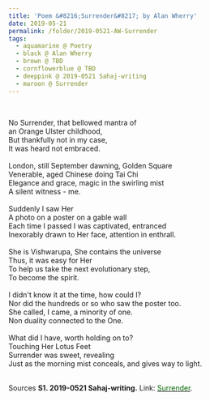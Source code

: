```yaml
---
title: 'Poem &#8216;Surrender&#8217; by Alan Wherry'
date: 2019-05-21
permalink: /folder/2019-0521-AW-Surrender
tags:
  - aquamarine @ Poetry
  - black @ Alan Wherry
  - brown @ TBD
  - cornflowerblue @ TBD
  - deeppink @ 2019-0521 Sahaj-writing
  - maroon @ Surrender
---
```


<br>

<p>
No Surrender, that bellowed mantra of<br>
an Orange Ulster childhood,<br>
But thankfully not in my case,<br>
It was heard not embraced.<br>
<br>
London, still September dawning, Golden Square<br>
Venerable, aged Chinese doing Tai Chi<br>
Elegance and grace, magic in the swirling mist<br>
A silent witness - me.<br>
<br>
Suddenly I saw Her<br>
A photo on a poster on a gable wall<br>
Each time I passed I was captivated, entranced<br>
Inexorably drawn to Her face, attention in enthrall.<br>
<br>
She is Vishwarupa, She contains the universe<br>
Thus, it was easy for Her<br>
To help us take the next evolutionary step,<br>
To become the spirit.<br>
<br>
I didn't know it at the time, how could I?<br>
Nor did the hundreds or so who saw the poster too.<br>
She called, I came, a minority of one.<br>
Non duality connected to the One.<br>
<br>
What did I have, worth holding on to?<br>
Touching Her Lotus Feet<br>
Surrender was sweet, revealing<br>
Just as the morning mist conceals, and gives way to light.<br>
</p>

<br>

<wave-list>
<list-title color="DarkSeaGreen" width="40">Sources</list-title>
  <list-item color="BlanchedAlmond"  width="285"><b> S1. 2019-0521 Sahaj-writing.</b> Link: <a href="https://richpay.wixsite.com/sahaj-writing/forum/writings/surrender-1"><font color="DarkGreen">Surrender</font></a>.</list-item>
</wave-list>